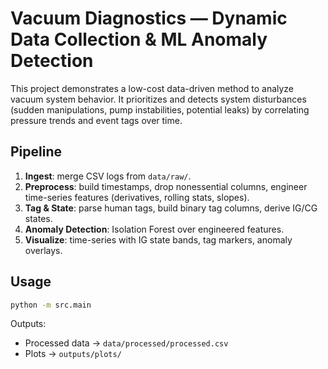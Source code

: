 # Vacuum Diagnostics — Dynamic Data Collection & ML Anomaly Detection

This project demonstrates a low-cost data-driven method to analyze vacuum system behavior. It prioritizes and detects system disturbances (sudden manipulations, pump instabilities, potential leaks) by correlating pressure trends and event tags over time.

## Pipeline
1. **Ingest**: merge CSV logs from `data/raw/`.
2. **Preprocess**: build timestamps, drop nonessential columns, engineer time-series features (derivatives, rolling stats, slopes).
3. **Tag & State**: parse human tags, build binary tag columns, derive IG/CG states.
4. **Anomaly Detection**: Isolation Forest over engineered features.
5. **Visualize**: time-series with IG state bands, tag markers, anomaly overlays.

## Usage
```bash
python -m src.main
```
Outputs:
- Processed data → `data/processed/processed.csv`
- Plots → `outputs/plots/`